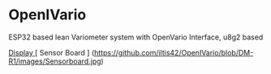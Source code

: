 # OpenIVario
ESP32 based lean Variometer system with OpenVario Interface, u8g2 based

[ Display ](https://github.com/iltis42/OpenIVario/blob/DM-R1/images/LCD-Display.jpg)
[ Sensor Board ] (https://github.com/iltis42/OpenIVario/blob/DM-R1/images/Sensorboard.jpg)
